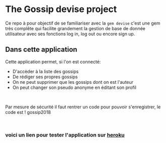 # The Gossip devise project

 Ce repo à pour objectif de se familiariser avec la `gem devise` c'est une gem très complête qui facilite grandement la gestion de base de donnée utilisateur avec ses fonctions log in, log out ou encore sign up.

## Dans cette application

Cette application permet, si l'on est connecté:
* D'accèder à la liste des gossips 
* De rédiger ses propres gossips
* On ne peut supprimer que les gossips dont on est l'auteur
* On peut changer son pseudo anonyme en éditant son profil

<br/>

Par mesure de sécurité il faut rentrer un code pour pouvoir s'enregistrer, le code est 
! gossip2018

<br/>

### voici un lien pour tester l'application sur <a href="https://gossipdeviseal.herokuapp.com/" title="lien vers l'application">heroku</a>
